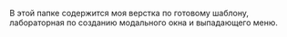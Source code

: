 ﻿В этой папке содержится моя верстка по готовому шаблону, лабораторная по созданию модального окна и выпадающего меню.